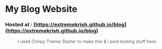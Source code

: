 # My Blog Website
### Hosted at : [https://extremekrish.github.io/blog](https://extremekrish.github.io/blog)

> I used Chirpy Theme Starter to make this & i post boding stuff here.
